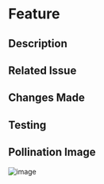 # Feature

## Description
<!-- Provide a brief description of the new feature -->

## Related Issue
<!-- Link to the related issue, if applicable -->

## Changes Made
<!-- Describe the changes made to implement the feature -->

## Testing
<!-- Describe how the feature was tested -->

## Pollination Image
<!-- Include a relevant image generated using Pollinations.ai -->

![image](https://image.pollinations.ai/prompt/Exciting%20new%20feature)

<!-- Feel free to adjust the prompt to better reflect the feature -->
